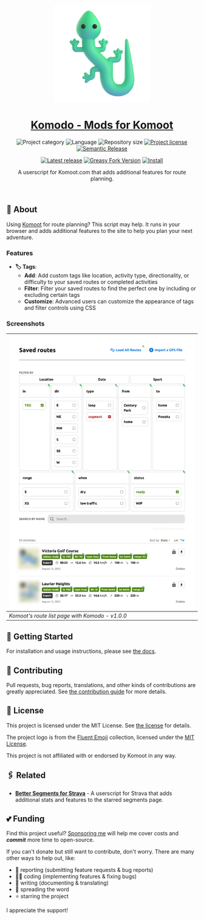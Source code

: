 <!-- Project Header -->
<div align="center">
  <a href="https://komodo.johng.io" title="Komodo - Mods for Komoot">
    <img class="projectLogo" src="./docs/public/logo.png" alt="Project logo" title="Project logo" width="256">
    <h1 class="projectName">Komodo - Mods for Komoot</h1>
  </a>
  <p class="projectBadges info">
    <img src="https://johng.io/badges/category/Script.svg" alt="Project category" title="Project category">
    <img src="https://img.shields.io/github/languages/top/jerboa88/komodo.svg" alt="Language" title="Language">
    <img src="https://img.shields.io/github/repo-size/jerboa88/komodo.svg" alt="Repository size" title="Repository size">
    <a href="LICENSE"><img src="https://img.shields.io/github/license/jerboa88/komodo.svg" alt="Project license" title="Project license"/></a>
    <a href="https://github.com/semantic-release/semantic-release"><img src="https://img.shields.io/badge/semantic--release-conventionalcommits-e10079?logo=semantic-release" alt="Semantic Release" title="Semantic Release"/></a>
  </p>
  <p class="projectBadges status">
    <a href="https://github.com/jerboa88/enhancements-for-komoot/releases/latest"><img src="https://img.shields.io/github/v/release/jerboa88/enhancements-for-komoot.svg" alt="Latest release" title="Latest release"/></a>
    <a href="https://greasyfork.org/en/scripts/545361-komodo-mods-for-komoot"><img src="https://img.shields.io/greasyfork/v/545361-komodo-mods-for-komoot?color=%23990000" alt="Greasy Fork Version" title="Greasy Fork Version"/></a>
    <a href="https://github.com/jerboa88/komodo/raw/refs/heads/main/dist/komodo.user.js"><img src="https://img.shields.io/badge/%F0%9F%A7%A9_Install-komodo.user.js-blue" alt="Install" title="Install"/></a>
  </p>
  <p class="projectDesc">
    A userscript for Komoot.com that adds additional features for route planning.
  </p>
  <br/>
</div>

<!-- #region main -->
## 👋 About

Using [Komoot](https://www.komoot.com/) for route planning? This script may help. It runs in your browser and adds additional features to the site to help you plan your next adventure.

### Features

- **🏷️ Tags**:
  - **Add**: Add custom tags like location, activity type, directionality, or difficulty to your saved routes or completed activities
  - **Filter**: Filter your saved routes to find the perfect one by including or excluding certain tags
  - **Customize**: Advanced users can customize the appearance of tags and filter controls using CSS

### Screenshots

| ![Screenshot of Komoot's route list page with Komodo](/docs/public/route-list-page.png) |
| ---------------------------------------------------------------------------------- |
| _Komoot's route list page with Komodo - v1.0.0_           |

## 🚀 Getting Started

For installation and usage instructions, please see [the docs](https://komodo.johng.io/docs).

## 🤝 Contributing

Pull requests, bug reports, translations, and other kinds of contributions are greatly appreciated. See [the contribution guide](https://komodo.johng.io/contributing) for more details.

## 🧾 License

This project is licensed under the MIT License. See [the license] for details.

The project logo is from the [Fluent Emoji](https://github.com/microsoft/fluentui-emoji) collection, licensed under the [MIT License](https://github.com/microsoft/fluentui-emoji/blob/main/LICENSE).

This project is not affiliated with or endorsed by Komoot in any way.

## 🖇️ Related

- **[Better Segments for Strava](https://github.com/jerboa88/better-segments-for-strava)** - A userscript for Strava that adds additional stats and features to the starred segments page.

## 💕 Funding

Find this project useful? [Sponsoring me](https://johng.io/funding) will help me cover costs and **_commit_** more time to open-source.

If you can't donate but still want to contribute, don't worry. There are many other ways to help out, like:

- 📢 reporting (submitting feature requests & bug reports)
- 👨‍💻 coding (implementing features & fixing bugs)
- 📝 writing (documenting & translating)
- 💬 spreading the word
- ⭐ starring the project

I appreciate the support!

<!-- We need to use an absolute URL here so Vitepress knows it's an external link -->
[the license]: https://github.com/jerboa88/komodo/blob/main/LICENSE
<!-- #endregion main -->
